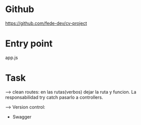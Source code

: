 # Github

https://github.com/fede-dev/cv-project

# Entry point

app.js

# Task

--> clean routes: en las rutas(verbos) dejar la ruta y funcion.
La responsabilidad try catch pasarlo a controllers.

--> Version control:

- Swagger
